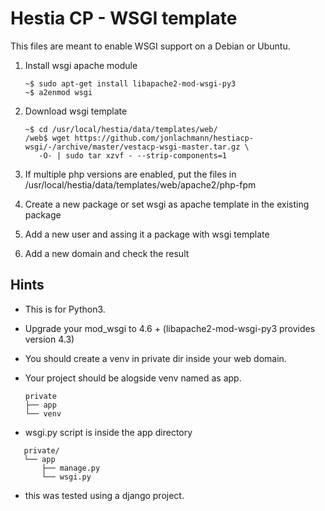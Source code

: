 # Hestia CP - WSGI template

This files are meant to enable WSGI support on a Debian or Ubuntu.

 1. Install wsgi apache module
    ```
    ~$ sudo apt-get install libapache2-mod-wsgi-py3
    ~$ a2enmod wsgi
    ```

 2. Download wsgi template
    ```
    ~$ cd /usr/local/hestia/data/templates/web/
    /web$ wget https://github.com/jonlachmann/hestiacp-wsgi/-/archive/master/vestacp-wsgi-master.tar.gz \
       -O- | sudo tar xzvf - --strip-components=1
    ```

 3. If multiple php versions are enabled, put the files in /usr/local/hestia/data/templates/web/apache2/php-fpm
 
 4. Create a new package or set wsgi as apache template in the existing package

 5. Add a new user and assing it a package with wsgi template

 6. Add a new domain and check the result

## Hints

 - This is for Python3.

 - Upgrade your mod_wsgi to 4.6 + (libapache2-mod-wsgi-py3 provides version 4.3)

 - You should create a venv in private dir inside your web domain.

 - Your project should be alogside venv named as app.
   ```
   private
   ├── app
   └── venv
   ```
 - wsgi.py script is inside the app directory

```
   private/
   └── app
       ├── manage.py
       └── wsgi.py
```

 - this was tested using a django project.
